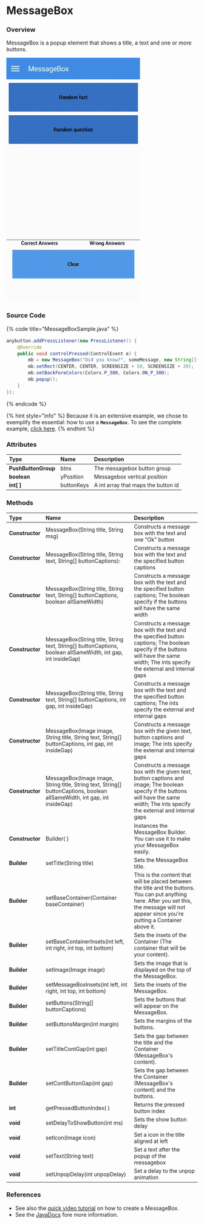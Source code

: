 # MessageBox

### Overview

MessageBox is a popup element that shows a title, a text and one or more buttons.

![](../.gitbook/assets/messagebox-sample.gif)

### Source Code

{% code title="MessageBoxSample.java" %}
```java
anybutton.addPressListener(new PressListener() {
    @Override
    public void controlPressed(ControlEvent e) {
        mb = new MessageBox("Did you know?", someMessage, new String[]{"Nice!"});
        mb.setRect(CENTER, CENTER, SCREENSIZE + 50, SCREENSIZE + 30);
        mb.setBackForeColors(Colors.P_300, Colors.ON_P_300);
        mb.popup();
    }
});
```
{% endcode %}

{% hint style="info" %}
Because it is an extensive example, we chose to exemplify the essential: how to use a **`MessageBox`**. To see the complete example, [click here](https://github.com/TotalCross/TCSample/blob/master/src/main/java/totalcross/sample/components/ui/MessageBoxSample.java).
{% endhint %}

### Attributes

| Type | Name | Description |
| :--- | :--- | :--- |
| **PushButtonGroup** | btns | The messagebox button group |
| **boolean** | yPosition | Messagebox vertical position |
| **int\[ \]** | buttonKeys | A int array that maps the button id |

### Methods

| Type | Name | Description |
| :--- | :--- | :--- |
| **Constructor** | MessageBox\(String title, String msg\) | Constructs a message box with the text and one "Ok" button |
| **Constructor** | MessageBox\(String title, String text, String\[\] buttonCaptions\): | Constructs a message box with the text and the specified button captions |
| **Constructor** | MessageBox\(String title, String text, String\[\] buttonCaptions, boolean allSameWidth\) | Constructs a message box with the text and the specified button captions; The boolean specify if the buttons will have the same width |
| **Constructor** | MessageBox\(String title, String text, String\[\] buttonCaptions, boolean allSameWidth, int gap, int insideGap\) | Constructs a message box with the text and the specified button captions; The boolean specify if the buttons will have the same width; The ints specify the external and internal gaps |
| **Constructor** | MessageBox\(String title, String text, String\[\] buttonCaptions, int gap, int insideGap\) | Constructs a message box with the text and the specified button captions; The ints specify the external and internal gaps |
| **Constructor** | MessageBox\(Image image, String title, String text, String\[\] buttonCaptions, int gap, int insideGap\) | Constructs a message box with the given text, button captions and image; The ints specify the external and internal gaps |
| **Constructor** | MessageBox\(Image image, String title, String text, String\[\] buttonCaptions, boolean allSameWidth, int gap, int insideGap\) | Constructs a message box with the given text, button captions and image; The boolean specify if the buttons will have the same width; The ints specify the external and internal gaps |
| **Constructor** | Builder\( \) | Instances the MessageBox Builder. You can use it to make your MessageBox easily. |
| **Builder** | setTitle\(String title\) | Sets the MessageBox title. |
| **Builder** | setBaseContainer\(Container baseContainer\) | This is the content that will be placed between the title and the buttons. You can put anything here. After you set this, the message will not appear since you're putting a Container above it. |
| **Builder** | setBaseContainerInsets\(int left, int right, int top, int bottom\) | Sets the insets of the Container \(The container that will be your content\). |
| **Builder** | setImage\(Image image\) | Sets the image that is displayed on the top of the MessageBox. |
| **Builder** | setMessageBoxInsets\(int left, int right, int top, int bottom\) | Sets the insets of the MessageBox. |
| **Builder** | setButtons\(String\[\] buttonCaptions\) | Sets the buttons that will appear on the MessageBox. |
| **Builder** | setButtonsMargin\(int margin\) | Sets the margins of the buttons. |
| **Builder** | setTitleContGap\(int gap\) | Sets the gap between the title and the Container \(MessageBox's content\). |
| **Builder** | setContButtonGap\(int gap\) | Sets the gap between the Container \(MessageBox's content\) and the buttons. |
| **int** | getPressedButtonIndex\( \) | Returns the pressed button index |
| **void** | setDelayToShowButton\(int ms\) | Sets the show button delay |
| **void** | setIcon\(Image icon\) | Set a icon in the title aligned at left |
| **void** | setText\(String text\) | Set a text after the popup of the messagebox |
| **void** | setUnpopDelay\(int unpopDelay\) | Set a delay to the unpop animation |

### **References**

* See also the [quick video tutorial](https://www.youtube.com/watch?v=KJZyy9n5WZw) on how to create a MessageBox. 
* See the [JavaDocs](https://rs.totalcross.com/doc/totalcross/ui/MessageBox.html) fore more information.

